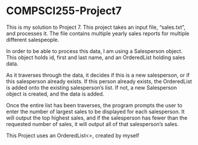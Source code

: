 # COMPSCI255-Project7
This is my solution to Project 7. This project takes an input file, “sales.txt”, and processes it. The file contains multiple yearly sales reports for multiple different salespeople.

In order to be able to process this data, I am using a Salesperson object. This object holds id, first and last name, and an OrderedList holding sales data.

As it traverses through the data, it decides if this is a new salesperson, or if this salesperson already exists. If this person already exists, the OrderedList is added onto the existing salesperson’s list. If not, a new Salesperson object is created, and the data is added.

Once the entire list has been traverses, the program prompts the user to enter the number of largest sales to be displayed for each salesperson. It will output the top highest sales, and if the salesperson has fewer than the requested number of sales, it will output all of that salesperson’s sales.

This Project uses an OrderedList<>, created by myself
